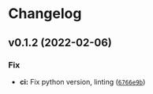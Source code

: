 # Changelog

<!--next-version-placeholder-->

## v0.1.2 (2022-02-06)
### Fix
* **ci:** Fix python version, linting ([`6766e9b`](https://github.com/FactFiber/proto-semantic-release-py/commit/6766e9b27e2c1e6d914ce643d0eb20c002e79a65))
